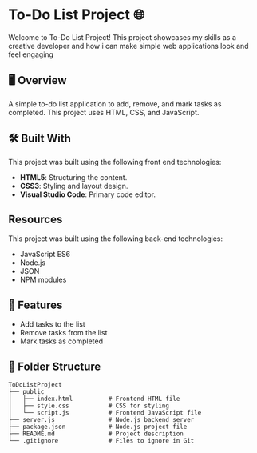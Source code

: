 # To-Do List Project 🌐
 
Welcome to To-Do List Project! 
This project showcases my skills as a creative developer and how i can make simple web applications look and feel engaging
 
## 🖥️ Overview
 
A simple to-do list application to add, remove, and mark tasks as completed. This project uses HTML, CSS, and JavaScript.
 
## 🛠️ Built With
 
This project was built using the following front end technologies:
 
- **HTML5**: Structuring the content.
- **CSS3**: Styling and layout design.
- **Visual Studio Code**: Primary code editor.
 
##  Resources
 
This project was built using the following back-end technologies:
 
- JavaScript ES6
- Node.js
- JSON
- NPM modules
## 🌟 Features
 
- Add tasks to the list
- Remove tasks from the list
- Mark tasks as completed
## 📂 Folder Structure
 
```plaintext
ToDoListProject
├── public
│   ├── index.html          # Frontend HTML file
│   ├── style.css           # CSS for styling
│   └── script.js           # Frontend JavaScript file
├── server.js               # Node.js backend server
├── package.json            # Node.js project file
├── README.md               # Project description
└── .gitignore              # Files to ignore in Git

